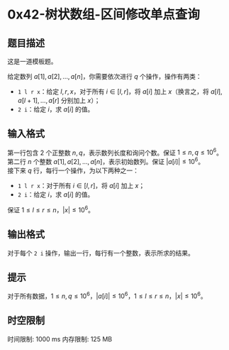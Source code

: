# 0x42-树状数组-区间修改单点查询

## 题目描述

这是一道模板题。

给定数列 $a[1], a[2], \dots, a[n]$，你需要依次进行 $q$ 个操作，操作有两类：

- `1 l r x`：给定 $l,r,x$，对于所有 $i \in [l,r]$，将 $a[i]$ 加上 $x$（换言之，将 $a[l], a[l+1], \dots, a[r]$ 分别加上 $x$）；
- `2 i`：给定 $i$，求 $a[i]$ 的值。

## 输入格式

第一行包含 $2$ 个正整数 $n,q$，表示数列长度和询问个数。保证 $1 \le n,q \le 10^6$。  
第二行 $n$ 个整数 $a[1], a[2], \dots, a[n]$，表示初始数列。保证 $|a[i]| \le 10^6$。  
接下来 $q$ 行，每行一个操作，为以下两种之一：

- `1 l r x`：对于所有 $i \in [l,r]$，将 $a[i]$ 加上 $x$；
- `2 i`：给定 $i$，求 $a[i]$ 的值。

保证 $1 \le l \le r \le n$，$|x| \le 10^6$。

## 输出格式

对于每个 `2 i` 操作，输出一行，每行有一个整数，表示所求的结果。

## 提示

对于所有数据，$1 \le n,q \le 10^6$，$|a[i]| \le 10^6$，$1 \le l \le r \le n$，$|x| \le 10^6$。

## 时空限制

时间限制: 1000 ms
内存限制: 125 MB
